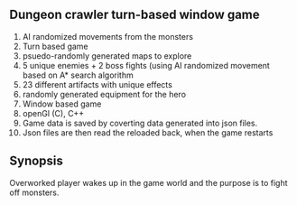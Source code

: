 ## Dungeon crawler turn-based window game

1. AI randomized movements from the monsters
2. Turn based game
3. psuedo-randomly generated maps to explore
4. 5 unique enemies + 2 boss fights (using AI randomized movement based on A* search algorithm
5. 23 different artifacts with unique effects
6. randomly generated equipment for the hero
7. Window based game
8. openGl (C), C++
9. Game data is saved by coverting data generated into json files.
10. Json files are then read the reloaded back, when the game restarts 

## Synopsis
Overworked player wakes up in the game world and the purpose is to fight off monsters. 




